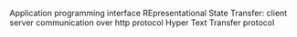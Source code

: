 Application programming interface
REpresentational State Transfer: client server communication over http protocol Hyper Text Transfer protocol

